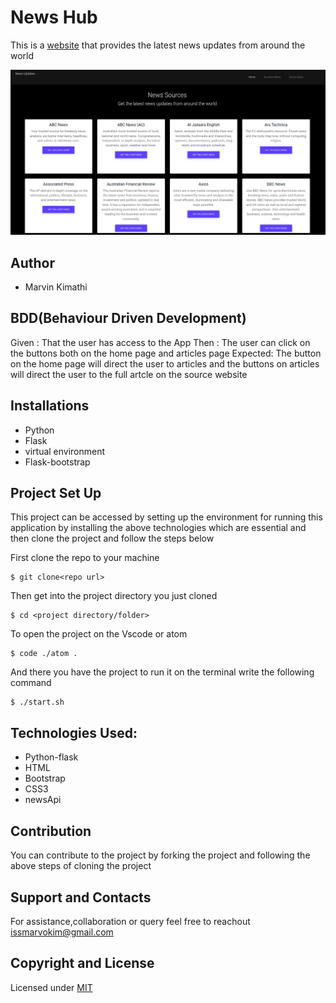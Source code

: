 # News Hub

This is a [website](https://newsapp97.herokuapp.com/) that provides the latest news updates from around the world 

![source](news-sources.png)

## Author 

* Marvin Kimathi
  
## BDD(Behaviour Driven Development)

Given : That the user has access to the App
Then : The user can click on the buttons both on the home page and articles page
Expected: The button on the home page will direct the user to  articles and the buttons on  articles will direct the user  to the  full artcle on the source  website


## Installations

* Python
* Flask
* virtual environment
* Flask-bootstrap


## Project Set Up

This project can be accessed by  setting up the environment  for running this application by installing the above technologies which are essential and then clone the project  and follow the steps below

First clone the repo  to your machine
```
$ git clone<repo url>
```
Then get into  the project directory  you just cloned 
```
$ cd <project directory/folder>
```
To open the project on the Vscode or atom 
```
$ code ./atom .
```

And there you have the project to run it on the terminal write the following command

```
$ ./start.sh
```
## Technologies Used:
* Python-flask
* HTML
* Bootstrap
* CSS3
* newsApi



## Contribution

You can contribute to the project by forking the project  and following the above steps of cloning the project

## Support and Contacts
For assistance,collaboration or query feel free to reachout issmarvokim@gmail.com

## Copyright and License
Licensed under [MIT](license)
